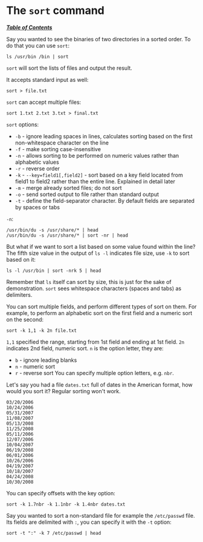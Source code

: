 # The `sort` command

[***Table of Contents***](/README.md)

Say you wanted to see the binaries of two directories in a sorted order. To do
that you can use `sort`:

    ls /usr/bin /bin | sort

`sort` will sort the lists of files and output the result.

It accepts standard input as well:

    sort > file.txt

`sort` can accept multiple files:

    sort 1.txt 2.txt 3.txt > final.txt

`sort` options:
- `-b` - ignore leading spaces in lines, calculates sorting based on the first
  non-whitespace character on the line
- `-f` - make sorting case-insensitive
- `-n` - allows sorting to be performed on numeric values rather than
  alphabetic values
- `-r` - reverse order
- `-k` - `--key=field1[,field2]` - sort based on a key field located from
  field1 to field2 rather than the entire line. Explained in detail later
- `-m` - merge already sorted files; do not sort
- `-o` - send sorted output to file rather than standard output
- `-t` - define the field-separator character. By default fields are separated
  by spaces or tabs

`-n`:

    /usr/bin/du -s /usr/share/* | head 
    /usr/bin/du -s /usr/share/* | sort -nr | head

But what if we want to sort a list based on some value found within the line?
The fifth size value in the output of `ls -l` indicates file size, use `-k` to
sort based on it:

    ls -l /usr/bin | sort -nrk 5 | head

Remember that `ls` itself can sort by size, this is just for the sake of
demonstration. `sort` sees whitespace characters (spaces and tabs) as
delimiters. 

You can sort multiple fields, and perform different types of sort on them. For
example, to perform an alphabetic sort on the first field and a numeric sort on
the second:

    sort -k 1,1 -k 2n file.txt

`1,1` specified the range, starting from 1st field and ending at 1st field.
`2n` indicates 2nd field, numeric sort. `n` is the option letter, they are:
- `b` - ignore leading blanks
- `n` - numeric sort
- `r` - reverse sort
You can specify multiple option letters, e.g. `nbr`.

Let's say you had a file `dates.txt` full of dates in the American format, how
would you sort it? Regular sorting won't work.

```
03/20/2006 
10/24/2006 
05/31/2007 
11/08/2007 
05/13/2008 
11/25/2008 
05/11/2006 
12/07/2006 
10/04/2007 
06/19/2008 
06/01/2006 
10/26/2006 
04/19/2007 
10/18/2007 
04/24/2008 
10/30/2008
```

You can specify offsets with the key option:

```
sort -k 1.7nbr -k 1.1nbr -k 1.4nbr dates.txt
```

Say you wanted to sort a non-standard file for example the `/etc/passwd` file.
Its fields are delimited with `:`, you can specify it with the `-t` option:

    sort -t ":" -k 7 /etc/passwd | head
